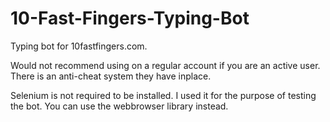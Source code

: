 # 10-Fast-Fingers-Typing-Bot
Typing bot for 10fastfingers.com. 


Would not recommend using on a regular account if you are an active user. There is an anti-cheat system they have inplace.


Selenium is not required to be installed. I used it for the purpose of testing the bot. You can use the webbrowser library instead. 
